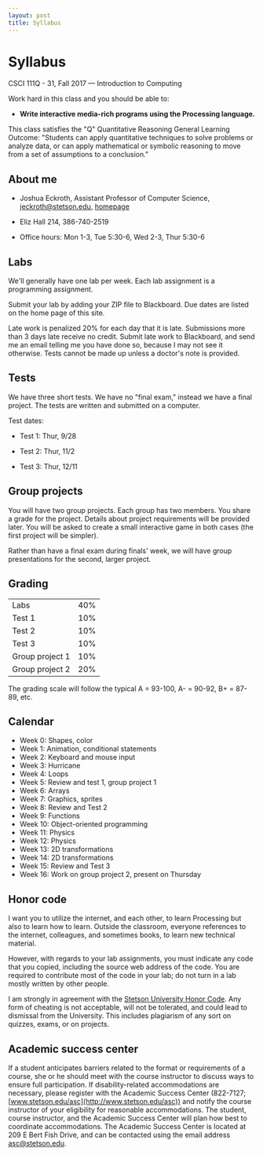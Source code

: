 ```yaml
---
layout: post
title: Syllabus
---
```


# Syllabus

CSCI 111Q - 31, Fall 2017 &mdash; Introduction to Computing

Work hard in this class and you should be able to:

- **Write interactive media-rich programs using the Processing language.**

This class satisfies the "Q" Quantitative Reasoning General Learning Outcome: "Students can apply quantitative techniques to solve problems or analyze data, or can apply mathematical or symbolic reasoning to move from a set of assumptions to a conclusion."
  
## About me

- Joshua Eckroth, Assistant Professor of Computer Science, [jeckroth@stetson.edu](mailto:jeckroth@stetson.edu), [homepage](http://www2.stetson.edu/~jeckroth/)

- Eliz Hall 214, 386-740-2519

- Office hours: Mon 1-3, Tue 5:30-6, Wed 2-3, Thur 5:30-6

## Labs

We'll generally have one lab per week. Each lab assignment is a
programming assignment.

Submit your lab by adding your ZIP file to Blackboard. Due dates are
listed on the home page of this site.

Late work is penalized 20% for each day that it is late. Submissions
more than 3 days late receive no credit. Submit late work to Blackboard, and send me an email telling
me you have done so, because I may not see it otherwise. Tests cannot be made up unless a doctor's note is provided.

## Tests

We have three short tests. We have no "final exam," instead we have a final project. The tests are written and submitted on a computer.

Test dates:

- Test 1: Thur, 9/28

- Test 2: Thur, 11/2

- Test 3: Thur, 12/11

## Group projects

You will have two group projects. Each group has two members. You
share a grade for the project. Details about project requirements will
be provided later. You will be asked to create a small interactive
game in both cases (the first project will be simpler).

Rather than have a final exam during finals' week, we will have group
presentations for the second, larger project.

## Grading

<table>
<tr><td>Labs</td><td>40%</td></tr>
<tr><td>Test 1</td><td>10%</td></tr>
<tr><td>Test 2</td><td>10%</td></tr>
<tr><td>Test 3</td><td>10%</td></tr>
<tr><td>Group project 1</td><td>10%</td></tr>
<tr><td>Group project 2</td><td>20%</td></tr>
</table>

The grading scale will follow the typical A = 93-100, A- = 90-92, B+ = 87-89, etc.

## Calendar

- Week 0: Shapes, color
- Week 1: Animation, conditional statements
- Week 2: Keyboard and mouse input
- Week 3: Hurricane
- Week 4: Loops
- Week 5: Review and test 1, group project 1
- Week 6: Arrays
- Week 7: Graphics, sprites
- Week 8: Review and Test 2
- Week 9: Functions
- Week 10: Object-oriented programming
- Week 11: Physics
- Week 12: Physics
- Week 13: 2D transformations
- Week 14: 2D transformations
- Week 15: Review and Test 3
- Week 16: Work on group project 2, present on Thursday

## Honor code

I want you to utilize the internet, and each other, to learn
Processing but also to learn how to learn. Outside the classroom,
everyone references to the internet, colleagues, and sometimes books,
to learn new technical material.

However, with regards to your lab assignments, you must indicate any
code that you copied, including the source web address of the
code. You are required to contribute most of the code in your lab; do
not turn in a lab mostly written by other people.

I am strongly in agreement with the
[Stetson University Honor Code](http://www.stetson.edu/other/honor-system/). Any
form of cheating is not acceptable, will not be tolerated, and could
lead to dismissal from the University. This includes plagiarism of any
sort on quizzes, exams, or on projects.

## Academic success center

If a student anticipates barriers related to the format or
requirements of a course, she or he should meet with the course
instructor to discuss ways to ensure full participation. If
disability-related accommodations are necessary, please register with
the Academic Success Center (822-7127;
[www.stetson.edu/asc](http://www.stetson.edu/asc)) and notify the
course instructor of your eligibility for reasonable
accommodations. The student, course instructor, and the Academic
Success Center will plan how best to coordinate accommodations. The
Academic Success Center is located at 209 E Bert Fish Drive, and can
be contacted using the email address
[asc@stetson.edu](mailto:asc@stetson.edu).

